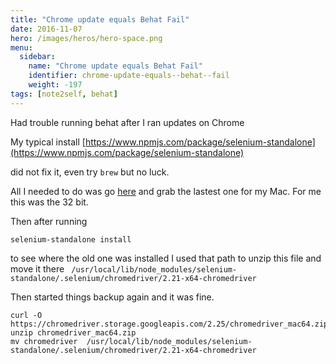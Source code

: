 ```yaml
---
title: "Chrome update equals Behat Fail"
date: 2016-11-07
hero: /images/heros/hero-space.png
menu:
  sidebar:
    name: "Chrome update equals Behat Fail"
    identifier: chrome-update-equals--behat--fail
    weight: -197
tags: [note2self, behat]
---
```


Had trouble running behat after I ran updates on Chrome

My typical install [https://www.npmjs.com/package/selenium-standalone](https://www.npmjs.com/package/selenium-standalone)

did not fix it, even try `brew` but no luck.

All I needed to do was go [here](https://chromedriver.storage.googleapis.com/index.html?path=2.25/) and grab the lastest one for my Mac. For me this was the 32 bit.

Then after running 

```
selenium-standalone install
``` 

to see where the old one was installed I used that path to unzip this file and move it there ` /usr/local/lib/node_modules/selenium-standalone/.selenium/chromedriver/2.21-x64-chromedriver`

Then started things backup again and it was fine.

```
curl -O https://chromedriver.storage.googleapis.com/2.25/chromedriver_mac64.zip
unzip chromedriver_mac64.zip
mv chromedriver  /usr/local/lib/node_modules/selenium-standalone/.selenium/chromedriver/2.21-x64-chromedriver
```
